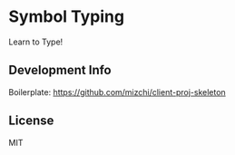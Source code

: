 
# Symbol Typing

Learn to Type!


## Development Info
Boilerplate: https://github.com/mizchi/client-proj-skeleton

## License

MIT
